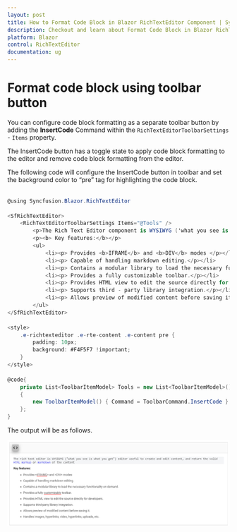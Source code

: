 ```yaml
---
layout: post
title: How to Format Code Block in Blazor RichTextEditor Component | Syncfusion
description: Checkout and learn about Format Code Block in Blazor RichTextEditor component of Syncfusion, and more details.
platform: Blazor
control: RichTextEditor
documentation: ug
---
```


# Format code block using toolbar button

You can configure code block formatting as a separate toolbar button by adding the **InsertCode** Command within the `RichTextEditorToolbarSettings` - `Items` property.

The InsertCode button has a toggle state to apply code block formatting to the editor and remove code block formatting from the editor.

The following code will configure the InsertCode button in toolbar and set the background color to “pre” tag for highlighting the code block.

```csharp

@using Syncfusion.Blazor.RichTextEditor

<SfRichTextEditor>
    <RichTextEditorToolbarSettings Items="@Tools" />
        <p>The Rich Text Editor component is WYSIWYG ('what you see is what you get') editor that provides the best user experience to create and update the content. Users can format their content using standard toolbar commands.</p>
        <p><b> Key features:</b></p>
        <ul>
            <li><p> Provides <b>IFRAME</b> and <b>DIV</b> modes </p></li>
            <li><p> Capable of handling markdown editing.</p></li>
            <li><p> Contains a modular library to load the necessary functionality on demand.</p></li>
            <li><p> Provides a fully customizable toolbar.</p></li>
            <li><p> Provides HTML view to edit the source directly for developers.</p></li>
            <li><p> Supports third - party library integration.</p></li>
            <li><p> Allows preview of modified content before saving it.</p></li>
        </ul>
</SfRichTextEditor>

<style>
    .e-richtexteditor .e-rte-content .e-content pre {
        padding: 10px;
        background: #F4F5F7 !important;
    }
</style>

@code{
    private List<ToolbarItemModel> Tools = new List<ToolbarItemModel>()
    {
        new ToolbarItemModel() { Command = ToolbarCommand.InsertCode }
    };
}

```

The output will be as follows.

![Format Code Block](../images/richtexteditor-format-code.png)